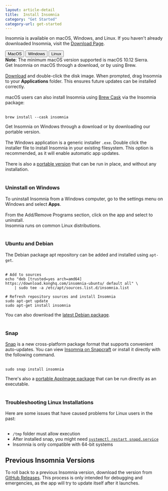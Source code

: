 ```yaml
---
layout: article-detail
title:  Install Insomnia
category: "Get Started"
category-url: get-started
---
```


Insomnia is available on macOS, Windows, and Linux. If you haven't already downloaded Insomnia, visit the [Download Page](https://insomnia.rest/download).

<nav>
  <div class="nav nav-tabs" id="nav-tab" role="tablist">
    <button class="nav-link active side-tabs" id="nav-home-tab" data-bs-toggle="tab" data-bs-target="#nav-home" type="button" role="tab" aria-controls="nav-home" aria-selected="true">MacOS</button>
    <button class="nav-link side-tabs" id="nav-profile-tab" data-bs-toggle="tab" data-bs-target="#nav-profile" type="button" role="tab" aria-controls="nav-profile" aria-selected="false">Windows</button>
    <button class="nav-link side-tabs" id="nav-contact-tab" data-bs-toggle="tab" data-bs-target="#nav-contact" type="button" role="tab" aria-controls="nav-contact" aria-selected="false">Linux</button>
  </div>
</nav>
<div class="tab-content" id="nav-tabContent">
  <div class="tab-pane fade show active" id="nav-home" role="tabpanel" aria-labelledby="nav-home-tab">
    <div class="alert alert-primary">
    <b>Note</b>: The minimum macOS version supported is macOS 10.12 Sierra.
    </div>
    Get Insomnia on macOS through a download, or by using Brew.
<br/><br/>
<a href="https://insomnia.rest/download">Download</a> and double-click the disk image. When prompted, drag Insomnia to your <b>Applications</b> folder. This ensures future updates can be installed correctly.
<br/><br/>
macOS users can also install Insomnia using <a href="https://brew.sh/">Brew Cask</a> via the Insomnia package:
<br/><br/>
<pre class="highlight"><code>brew install --cask insomnia</code></pre>
  </div>
  <div class="tab-pane fade" id="nav-profile" role="tabpanel" aria-labelledby="nav-profile-tab">
Get Insomnia on Windows through a download or by downloading our portable version.
<br/><br/>
The Windows application is a generic installer <code>.exe</code>. Double click the installer file to install Insomnia in your existing filesystem. This option is recommended, as it will enable automatic app updates.
<br/><br/>
There is also a <a href="https://updates.insomnia.rest/downloads/release/latest?app=com.insomnia.app">portable version</a> that can be run in place, and without any installation.
<br/><br/>
<h3>Uninstall on Windows</h3>
To uninstall Insomnia from a Windows computer, go to the settings menu on Windows and select <b>Apps</b>.
<br/><br/>
From the Add/Remove Programs section, click on the app and select to uninstall.
  </div>
  <div class="tab-pane fade" id="nav-contact" role="tabpanel" aria-labelledby="nav-contact-tab">
Insomnia runs on common Linux distributions.
<br/><br/>
<h3>Ubuntu and Debian</h3>

The Debian package apt repository can be added and installed using <code>apt-get</code>.
<br/><br/>
<pre class="highlight"><code># Add to sources
echo "deb [trusted=yes arch=amd64] https://download.konghq.com/insomnia-ubuntu/ default all" \
    | sudo tee -a /etc/apt/sources.list.d/insomnia.list

# Refresh repository sources and install Insomnia
sudo apt-get update
sudo apt-get install insomnia
</code></pre>

You can also download the <a href="https://download.konghq.com/insomnia-ubuntu/">latest Debian package</a>.
<br/><br/>
<h3>Snap</h3>

<a href="https://snapcraft.io/">Snap</a> is a new cross-platform package format that supports convenient auto-updates. You can view <a href="https://snapcraft.io/insomnia">Insomnia on Snapcraft</a> or install it directly with the following command.
<br/><br/>
<pre class="highlight"><code>sudo snap install insomnia</code></pre>

There's also a <a href="https://updates.insomnia.rest/downloads/release/latest?app=com.insomnia.app">portable AppImage package</a> that can be run directly as an executable.
<br/><br/>
<h3>Troubleshooting Linux Installations</h3>

Here are some issues that have caused problems for Linux users in the past:
<br/><br/>
<ul>
    <li><code>/tmp</code> folder must allow execution</li>
    <li>After installed snap, you might need <a href="https://bugs.launchpad.net/ubuntu/+source/snapd/+bug/1631514"><code>systemctl restart snapd.service</code></a></li>
    <li>Insomnia is only compatible with 64-bit systems</li>
</ul>
  </div>
</div>

## Previous Insomnia Versions

To roll back to a previous Insomnia version, download the version from [GitHub Releases](https://github.com/kong/insomnia/releases). This process is only intended for debugging and emergencies, as the app will try to update itself after it launches.
